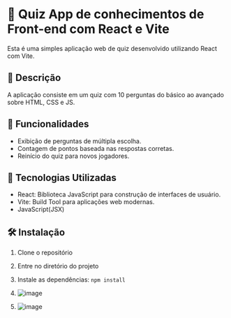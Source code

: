# 🧩 Quiz App de conhecimentos de Front-end com React e Vite

Esta é uma simples aplicação web de quiz desenvolvido utilizando React com Vite.

## 📝 Descrição

A aplicação consiste em um quiz com 10 perguntas do básico ao avançado sobre HTML, CSS e JS.

## 🚀 Funcionalidades

- Exibição de perguntas de múltipla escolha.
- Contagem de pontos baseada nas respostas corretas.
- Reinício do quiz para novos jogadores.

## 🔧 Tecnologias Utilizadas

- React: Biblioteca JavaScript para construção de interfaces de usuário.
- Vite: Build Tool para aplicações web modernas.
- JavaScript(JSX)

## 🛠️ Instalação

1. Clone o repositório
2. Entre no diretório do projeto
3. Instale as dependências: `npm install`

4. ![image](https://github.com/devheloisacabral/REACT-QUIZ/assets/108575773/8025ee77-e8e6-4ad8-96ac-8c0689e02333)
5. ![image](https://github.com/devheloisacabral/REACT-QUIZ/assets/108575773/b81338cc-c653-4300-bb22-1501b165097d)








